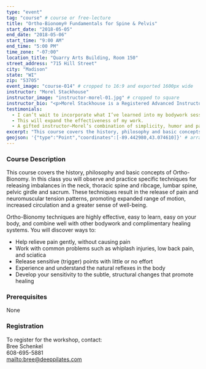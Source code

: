 ```yaml
---
type: "event"
tag: "course" # course or free-lecture
title: "Ortho-Bionomy® Fundamentals for Spine & Pelvis"
start_date: "2018-05-05"
end_date: "2018-05-06"
start_time: "9:00 AM"
end_time: "5:00 PM"
time_zone: "-07:00"
location_title: "Quarry Arts Building, Room 150"
street_address: "715 Hill Street"
city: "Madison"
state: "WI"
zip: "53705"
event_image: "course-014" # cropped to 16:9 and exported 1600px wide
instructor: "Morel Stackhouse"
instructor_image: "instructor-morel-01.jpg" # cropped to square
instructor_bio: "<p>Morel Stackhouse is a Registered Advanced Instructor with the Society of Ortho-Bionomy International. She began her study of Ortho-Bionomy in 1984 and was fortunate to have studied with Arthur Lincoln Pauls D.O., the system's Founder.</p><p>Morel has been teaching throughout the US since 1989. She enjoys introducing this bodywork system to others and working with students to develop their skill and confidence as they grow with the work. She is approved by the National Certification Board for Therapeutic Massage and Bodywork (NCBTMB) as a Continuing Education Approved Provider.</p>"
testimonials:
  - I can’t wait to incorporate what I’ve learned into my bodywork sessions.
  - This will expand the effectiveness of my work.
  - A gifted instructor—Morel’s combination of simplicity, humor and patience were just what I needed.
excerpt: "This course covers the history, philosophy and basic concepts of Ortho-Bionomy. In this class you will observe and practice specific techniques for releasing imbalances in the neck, thoracic spine and ribcage, lumbar spine, pelvic girdle and sacrum. These techniques result in the release of pain and neuromuscular tension patterns, promoting expanded range of motion, increased circulation and a greater sense of well-being."
geojson: '{"type":"Point","coordinates":[-89.442980,43.074610]}' # array format: [lon, lat]
---
```


### Course Description

This course covers the history, philosophy and basic concepts of Ortho-Bionomy. In this class you will observe and practice specific techniques for releasing imbalances in the neck, thoracic spine and ribcage, lumbar spine, pelvic girdle and sacrum. These techniques result in the release of pain and neuromuscular tension patterns, promoting expanded range of motion, increased circulation and a greater sense of well-being.

Ortho-Bionomy techniques are highly effective, easy to learn, easy on your body, and combine well with other bodywork and complimentary healing systems. You will discover ways to:

 - Help relieve pain gently, without causing pain
 - Work with common problems such as whiplash injuries, low back pain, and sciatica
 - Release sensitive (trigger) points with little or no effort
 - Experience and understand the natural reflexes in the body
 - Develop your sensitivity to the subtle, structural changes that promote healing

### Prerequisites

None

### Registration

To register for the workshop, contact:  
Bree Schenkel  
608-695-5881  
[mailto:bree@deeppilates.com](bree@deeppilates.com)
